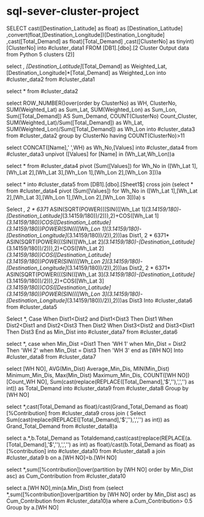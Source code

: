 # sql-sever-cluster-project


SELECT  cast([Destination_Latitude] as float) as [Destination_Latitude]
      ,convert(float,[Destination_Longitude])[Destination_Longitude]
      ,cast([Total_Demand] as float)[Total_Demand]
      ,cast([ClusterNo] as tinyint)[ClusterNo]
into #cluster_data1
  FROM [DB1].[dbo].[2 Cluster Output data from Python 5 clusters (2)]

  select *,
		[Destination_Latitude]*[Total_Demand] as Weighted_Lat,
		[Destination_Longitude]*[Total_Demand] as Weighted_Lon
 into #cluster_data2
  from #cluster_data1

  select * from #cluster_data2

  select ROW_NUMBER()over(order by ClusterNo) as WH,
         ClusterNo,
		 SUM(Weighted_Lat) as Sum_Lat,
		 SUM(Weighted_Lon) as Sum_Lon,
		 Sum([Total_Demand]) AS Sum_Demand,
		 COUNT(ClusterNo) Count_Cluster,
		 SUM(Weighted_Lat)/Sum([Total_Demand]) as Wh_Lat,
		 SUM(Weighted_Lon)/Sum([Total_Demand]) as Wh_Lon
  into #cluster_data3
  from #cluster_data2
  group by ClusterNo
  having COUNT(ClusterNo)>11

  select CONCAT([Name],' ',WH) as Wh_No,[Values]
  into #cluster_data4
  from #cluster_data3
  unpivot
  ([Values] for [Name] in (Wh_Lat,Wh_Lon))a

  select *
  from #cluster_data4
  pivot
  (Sum([Values]) for Wh_No in ([Wh_Lat 1],[Wh_Lat 2],[Wh_Lat 3],[Wh_Lon 1],[Wh_Lon 2],[Wh_Lon 3]))a


  select * 
  into #cluster_data5
  from [DB1].[dbo].[Sheet1$]
  cross join (select *
  from #cluster_data4
  pivot
  (Sum([Values]) for Wh_No in ([Wh_Lat 1],[Wh_Lat 2],[Wh_Lat 3],[Wh_Lon 1],[Wh_Lon 2],[Wh_Lon 3]))a) s


  Select *,
2 * 6371* ASIN(SQRT(POWER(((SIN(([Wh_Lat 1]*(3.14159/180)-[Destination_Latitude]*(3.14159/180))/2))),2)+COS([Wh_Lat 1]*(3.14159/180))*COS([Destination_Latitude]*(3.14159/180))*POWER(SIN((([Wh_Lon 1]*(3.14159/180)-[Destination_Longitude]*(3.14159/180))/2)),2)))as Dist1,
2 * 6371* ASIN(SQRT(POWER(((SIN(([Wh_Lat 2]*(3.14159/180)-[Destination_Latitude]*(3.14159/180))/2))),2)+COS([Wh_Lat 2]*(3.14159/180))*COS([Destination_Latitude]*(3.14159/180))*POWER(SIN((([Wh_Lon 2]*(3.14159/180)-[Destination_Longitude]*(3.14159/180))/2)),2)))as Dist2,
2 * 6371* ASIN(SQRT(POWER(((SIN(([Wh_Lat 3]*(3.14159/180)-[Destination_Latitude]*(3.14159/180))/2))),2)+COS([Wh_Lat 3]*(3.14159/180))*COS([Destination_Latitude]*(3.14159/180))*POWER(SIN((([Wh_Lon 3]*(3.14159/180)-[Destination_Longitude]*(3.14159/180))/2)),2)))as Dist3
Into #cluster_data6
from #cluster_data5


Select *,
  Case
  When Dist1<Dist2 and Dist1<Dist3 Then Dist1
  When Dist2<Dist1 and Dist2<Dist3 Then Dist2
  When Dist3<Dist2 and Dist3<Dist1 Then Dist3
  End as Min_Dist
into #cluster_data7
from #cluster_data6

select *,
case 
when Min_Dist =Dist1 Then 'WH 1'
when Min_Dist = Dist2 Then 'WH 2'
when Min_Dist = Dist3 Then 'WH 3'
end as [WH NO]
Into #cluster_data8
from #cluster_data7


select [WH NO],
		AVG(Min_Dist) Average_Min_Dis,
		MIN(Min_Dist) Minimum_Min_Dis,
		Max(Min_Dist) Maximum_Min_Dis,
		COUNT([WH NO]) [Count_WH NO],
		Sum(cast(replace(REPLACE([Total_Demand],'$',''),',','') as int)) as Total_Demand
into #cluster_data9
from #cluster_data8
Group by [WH NO]


select *,cast(Total_Demand as float)/cast(Grand_Total_Demand as float) [%Contribution]
from #cluster_data9
cross join (
Select Sum(cast(replace(REPLACE([Total_Demand],'$',''),',','') as int)) as Grand_Total_Demand
from #cluster_data8)a


select a.*,b.Total_Demand as Totaldemand,cast(cast(replace(REPLACE(a.[Total_Demand],'$',''),',','') as int) as float)/cast(b.Total_Demand as float) as [%contribution]
into #cluster_data10
from #cluster_data8 a
join #cluster_data9 b
on a.[WH NO]=b.[WH NO]

select *,sum([%contribution])over(partition by [WH NO] order by Min_Dist asc) as Cum_Contribution
from #cluster_data10

select  a.[WH NO],min(a.Min_Dist)
from (select *,sum([%contribution])over(partition by [WH NO] order by Min_Dist asc) as Cum_Contribution
from #cluster_data10)a
where a.Cum_Contribution> 0.5
Group by a.[WH NO]
 
